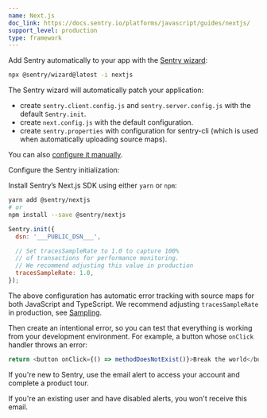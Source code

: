 ```yaml
---
name: Next.js
doc_link: https://docs.sentry.io/platforms/javascript/guides/nextjs/
support_level: production
type: framework
---
```


Add Sentry automatically to your app with the [Sentry wizard](https://docs.sentry.io/platforms/javascript/guides/nextjs/#install):

```bash
npx @sentry/wizard@latest -i nextjs
```

The Sentry wizard will automatically patch your application:

- create `sentry.client.config.js` and `sentry.server.config.js` with the default `Sentry.init`.
- create `next.config.js` with the default configuration.
- create `sentry.properties` with configuration for sentry-cli (which is used when automatically uploading source maps).

You can also [configure it manually](https://docs.sentry.io/platforms/javascript/guides/nextjs/manual-setup/).

Configure the Sentry initialization:

Install Sentry’s Next.js SDK using either `yarn` or `npm`:

```bash
yarn add @sentry/nextjs
# or
npm install --save @sentry/nextjs
```

```javascript
Sentry.init({
  dsn: '___PUBLIC_DSN___',

  // Set tracesSampleRate to 1.0 to capture 100%
  // of transactions for performance monitoring.
  // We recommend adjusting this value in production
  tracesSampleRate: 1.0,
});
```

The above configuration has automatic error tracking with source maps for both JavaScript and TypeScript. We recommend adjusting `tracesSampleRate` in production, see [Sampling](https://docs.sentry.io/platforms/javascript/configuration/sampling/).

Then create an intentional error, so you can test that everything is working from your development environment. For example, a button whose `onClick` handler throws an error:

```javascript
return <button onClick={() => methodDoesNotExist()}>Break the world</button>;
```

If you're new to Sentry, use the email alert to access your account and complete a product tour.

If you're an existing user and have disabled alerts, you won't receive this email.
